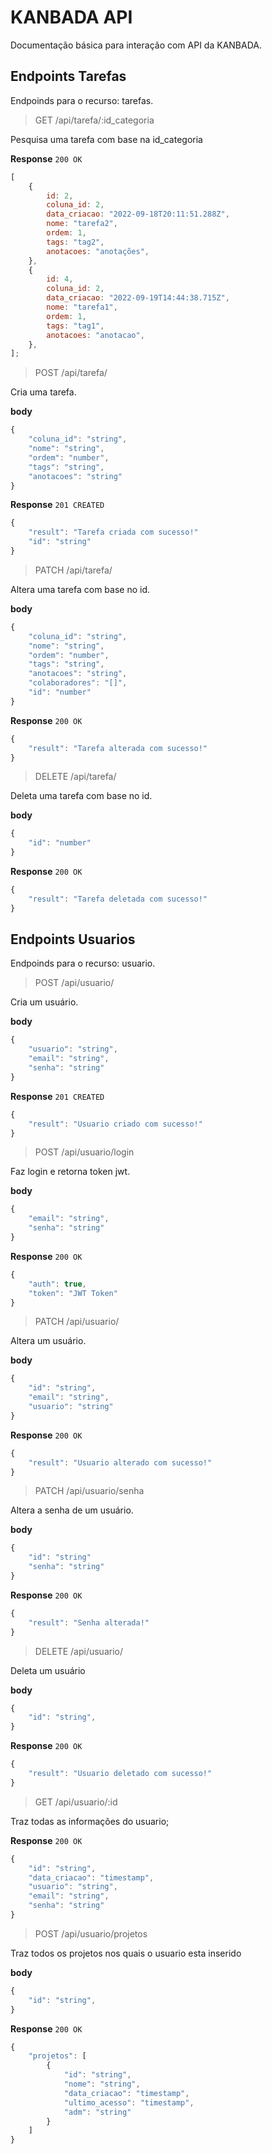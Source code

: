 # KANBADA API

Documentação básica para interação com API da KANBADA.

## Endpoints Tarefas

Endpoinds para o recurso: tarefas.

> GET /api/tarefa/:id_categoria

Pesquisa uma tarefa com base na id_categoria

**Response**
`200 OK`

```js
[
	{
		id: 2,
		coluna_id: 2,
		data_criacao: "2022-09-18T20:11:51.288Z",
		nome: "tarefa2",
		ordem: 1,
		tags: "tag2",
		anotacoes: "anotações",
	},
	{
		id: 4,
		coluna_id: 2,
		data_criacao: "2022-09-19T14:44:38.715Z",
		nome: "tarefa1",
		ordem: 1,
		tags: "tag1",
		anotacoes: "anotacao",
	},
];
```

> POST /api/tarefa/

Cria uma tarefa.

**body**

```js
{
    "coluna_id": "string",
    "nome": "string",
    "ordem": "number",
    "tags": "string",
    "anotacoes": "string"
}
```

**Response**
`201 CREATED`

```js
{
    "result": "Tarefa criada com sucesso!"
    "id": "string"
}
```

> PATCH /api/tarefa/

Altera uma tarefa com base no id.

**body**

```js
{
    "coluna_id": "string",
    "nome": "string",
    "ordem": "number",
    "tags": "string",
    "anotacoes": "string",
    "colaboradores": "[]",
    "id": "number"
}
```

**Response**
`200 OK`

```js
{
    "result": "Tarefa alterada com sucesso!"
}
```

> DELETE /api/tarefa/

Deleta uma tarefa com base no id.

**body**

```js
{
    "id": "number"
}
```

**Response**
`200 OK`

```js
{
    "result": "Tarefa deletada com sucesso!"
}
```

## Endpoints Usuarios

Endpoinds para o recurso: usuario.

> POST /api/usuario/

Cria um usuário.

**body**

```js
{
    "usuario": "string",
    "email": "string",
    "senha": "string"
}
```

**Response**
`201 CREATED`

```js
{
    "result": "Usuario criado com sucesso!"
}
```

> POST /api/usuario/login

Faz login e retorna token jwt.

**body**

```js
{
    "email": "string",
    "senha": "string"
}
```

**Response**
`200 OK`

```js
{
	"auth": true,
	"token": "JWT Token"
}
```

> PATCH /api/usuario/

Altera um usuário.

**body**

```js
{
    "id": "string",
    "email": "string",
    "usuario": "string"
}
```

**Response**
`200 OK`

```js
{
    "result": "Usuario alterado com sucesso!"
}
```

> PATCH /api/usuario/senha

Altera a senha de um usuário.

**body**

```js
{
    "id": "string"
    "senha": "string"
}
```

**Response**
`200 OK`

```js
{
    "result": "Senha alterada!"
}
```

> DELETE /api/usuario/

Deleta um usuário

**body**

```js
{
    "id": "string",
}
```

**Response**
`200 OK`

```js
{
    "result": "Usuario deletado com sucesso!"
}
```

> GET /api/usuario/:id

Traz todas as informações do usuario;

**Response**
`200 OK`

```js
{
	"id": "string",
	"data_criacao": "timestamp",
	"usuario": "string",
	"email": "string",
	"senha": "string"
}
```

> POST /api/usuario/projetos

Traz todos os projetos nos quais o usuario esta inserido

**body**

```js
{
    "id": "string",
}
```

**Response**
`200 OK`

```js
{
	"projetos": [
		{
			"id": "string",
			"nome": "string",
			"data_criacao": "timestamp",
			"ultimo_acesso": "timestamp",
			"adm": "string"
		}
	]
}
```
